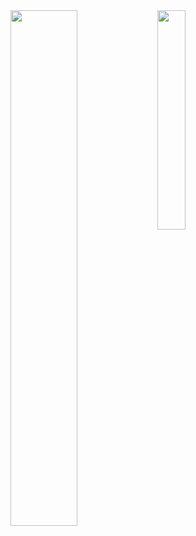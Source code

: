 
<img align="left" width="46%" src="https://github-readme-stats.vercel.app/api?username=davylis&show_icons=true&theme=tokyonight" />
<img align="left" width="30%" src="https://github-readme-stats.vercel.app/api/top-langs/?username=anuraghazra&layout=compact" />

